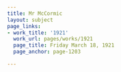 ```yaml
---
title: Mr McCormic
layout: subject
page_links:
- work_title: '1921'
  work_url: pages/works/1921
  page_title: Friday March 18, 1921
  page_anchor: page-1203

---
```

